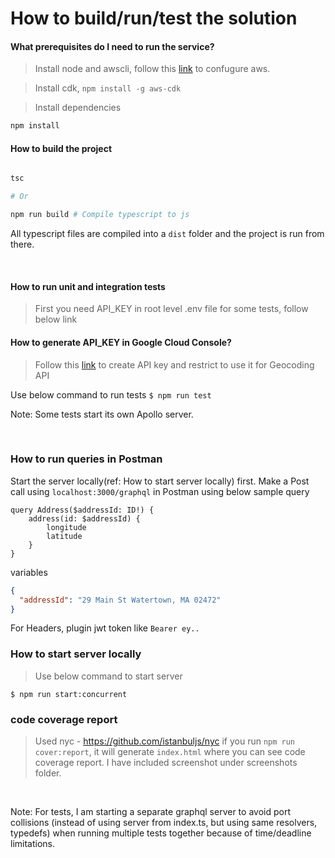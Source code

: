 # How to build/run/test the solution

#### What prerequisites do I need to run the service?

  >Install node and awscli, follow this [link](https://docs.aws.amazon.com/cli/latest/userguide/cli-configure-quickstart.html) to confugure aws.
  
  >Install cdk, `npm install -g aws-cdk`

  >Install dependencies

  ```bash
  npm install
  ```

#### How to build the project


  ```bash

  tsc

  # Or

  npm run build # Compile typescript to js
  ```

  All typescript files are compiled into a `dist` folder and the project is run from there.<p>&nbsp;</p>

#### How to run unit and integration tests

  > First you need API_KEY in root level .env file for some tests, follow below link

#### How to generate API_KEY in Google Cloud Console?

  > Follow this [link](https://developers.google.com/maps/documentation/geocoding/get-api-key) to create API key and restrict to use it for Geocoding API

  Use below command to run tests
  `$ npm run test`

  Note: Some tests start its own Apollo server.<p>&nbsp;</p>

### How to run queries in Postman

  Start the server locally(ref: How to start server locally) first. Make a Post call using `localhost:3000/graphql` in Postman using below sample query

  ```
  query Address($addressId: ID!) {
      address(id: $addressId) {
          longitude
          latitude
      }
  }
  ```

  variables

  ```json
  {
    "addressId": "29 Main St Watertown, MA 02472"
  }
  ```

  For Headers, plugin jwt token like `Bearer ey..`

### How to start server locally

  > Use below command to start server

  `$ npm run start:concurrent`


### code coverage report

  > Used nyc - https://github.com/istanbuljs/nyc
  if you run `npm run cover:report`, it will generate `index.html` where you can see code coverage report. I have included screenshot under screenshots folder.

  <p>&nbsp;</p>
  Note: For tests, I am starting a separate graphql server to avoid port collisions (instead of using server from index.ts, but using same resolvers, typedefs) when running multiple tests together because of time/deadline limitations.

